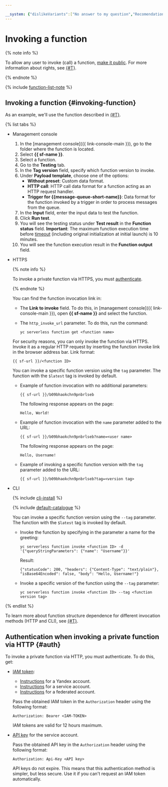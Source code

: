 ```yaml
---

__system: {"dislikeVariants":["No answer to my question","Recomendations didn't help","The content doesn't match title","Other"]}
---
```

# Invoking a function

{% note info %}

To allow any user to invoke (call) a function, [make it public](../function-public.md). For more information about rights, see [{#T}](../../security/index.md).

{% endnote %}

{% include [function-list-note](../../../_includes/functions/function-list-note.md) %}

## Invoking a function {#invoking-function}

As an example, we'll use the function described in [{#T}](version-manage.md#func-version-create).

{% list tabs %}

- Management console
    1. In the [management console]({{ link-console-main }}), go to the folder where the function is located.
    1. Select **{{ sf-name }}**.
    1. Select a function.
    1. Go to the **Testing** tab.
    1. In the **Tag version** field, specify which function version to invoke.
    1. Under **Payload template**, choose one of the options:
        - **Without preset**: Custom data format.
        - **HTTP call**: HTTP call data format for a function acting as an HTTP request handler.
        - **Trigger for {{message-queue-short-name}}**: Data format for the function invoked by a trigger in order to process messages from the queue.
    1. In the **Input** field, enter the input data to test the function.
    1. Click **Run test**.
    1. You will see the testing status under **Test result** in the **Function status** field. **Important**: The maximum function execution time before [timeout](../../operations/function/version-manage.md#version-create) (including original initialization at initial launch) is 10 minutes.
    1. You will see the function execution result in the **Function output** field.

- HTTPS

    {% note info %}

    To invoke a private function via HTTPS, you must [authenticate](#auth).

    {% endnote %}

    You can find the function invocation link in:
    * The **Link to invoke** field. To do this, in [management console]({{ link-console-main }}), open **{{ sf-name }}** and select the function.
    * The `http_invoke_url` parameter. To do this, run the command:

        ```
        yc serverless function get <function name>
        ```

    For security reasons, you can only invoke the function via HTTPS. Invoke it as a regular HTTP request by inserting the function invoke link in the browser address bar. Link format:

    ```
    {{ sf-url }}/<function ID>
    ```

    You can invoke a specific function version using the `tag` parameter. The function with the `$latest` tag is invoked by default.

    - Example of function invocation with no additional parameters:

        ```
        {{ sf-url }}/b09bhaokchn9pnbrlseb
        ```

        The following response appears on the page:

        ```
        Hello, World!
        ```

    - Example of function invocation with the `name` parameter added to the URL:

        ```
        {{ sf-url }}/b09bhaokchn9pnbrlseb?name=<user name>
        ```

        The following response appears on the page:

        ```
        Hello, Username!
        ```

    - Example of invoking a specific function version with the `tag` parameter added to the URL:

        ```
        {{ sf-url }}/b09bhaokchn9pnbrlseb?tag=<version tag>
        ```

- CLI

    {% include [cli-install](../../../_includes/cli-install.md) %}

    {% include [default-catalogue](../../../_includes/default-catalogue.md) %}

    You can invoke a specific function version using the `--tag` parameter. The function with the `$latest` tag is invoked by default.

    - Invoke the function by specifying in the parameter a name for the greeting:

        ```
        yc serverless function invoke <function ID> -d '{"queryStringParameters": {"name": "Username"}}'
        ```

        Result:

        ```
        {"statusCode": 200, "headers": {"Content-Type": "text/plain"}, "isBase64Encoded": false, "body": "Hello, Username!"}
        ```

    - Invoke a specific version of the function using the `--tag` parameter:

        ```
        yc serverless function invoke <function ID> --tag <function version tag>
        ```

{% endlist %}

To learn more about function structure dependence for different invocation methods (HTTP and CLI), see [{#T}](../../concepts/function-invoke.md).

## Authentication when invoking a private function via HTTP {#auth}

To invoke a private function via HTTP, you must authenticate. To do this, get:

* [IAM token](../../../iam/concepts/authorization/iam-token.md):
    * [Instructions](../../../iam/operations/iam-token/create.md) for a Yandex account.
    * [Instructions](../../../iam/operations/iam-token/create-for-sa.md) for a service account.
    * [Instructions](../../../iam/operations/iam-token/create-for-federation.md) for a federated account.

    Pass the obtained IAM token in the `Authorization` header using the following format:

    ```
    Authorization: Bearer <IAM-TOKEN>
    ```

    IAM tokens are valid for 12 hours maximum.

* [API key](../../../iam/operations/api-key/create) for the service account.

    Pass the obtained API key in the `Authorization` header using the following format:

    ```
    Authorization: Api-Key <API key>
    ```

    API keys do not expire. This means that this authentication method is simpler, but less secure. Use it if you can't request an IAM token automatically.

